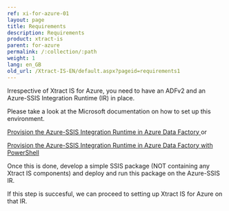 ```yaml
---
ref: xi-for-azure-01
layout: page
title: Requirements
description: Requirements
product: xtract-is
parent: for-azure
permalink: /:collection/:path
weight: 1
lang: en_GB
old_url: /Xtract-IS-EN/default.aspx?pageid=requirements1
---
```


Irrespective of Xtract IS for Azure, you need to have an ADFv2 and an Azure-SSIS Integration Runtime (IR) in place.

Please take a look at the Microsoft documentation on how to set up this environment.

[Provision the Azure-SSIS Integration Runtime in Azure Data Factory ](https://docs.microsoft.com/en-us/azure/data-factory/tutorial-deploy-ssis-packages-azure) or

[Provision the Azure-SSIS Integration Runtime in Azure Data Factory with PowerShell](https://docs.microsoft.com/en-us/azure/data-factory/tutorial-deploy-ssis-packages-azure-powershell)

Once this is done, develop a simple SSIS package (NOT containing any Xtract IS components) and deploy and run this package on the Azure-SSIS IR.

If this step is succesful, we can proceed to setting up Xtract IS for Azure on that IR. 